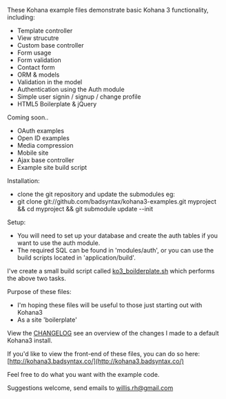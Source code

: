 These Kohana example files demonstrate basic Kohana 3 functionality, including:

* Template controller
* View strucutre
* Custom base controller
* Form usage
* Form validation
* Contact form
* ORM & models
* Validation in the model
* Authentication using the Auth module
* Simple user signin / signup / change profile
* HTML5 Boilerplate & jQuery

Coming soon..

* OAuth examples
* Open ID examples
* Media compression
* Mobile site
* Ajax base controller
* Example site build script

Installation:

* clone the git repository and update the submodules eg:
* git clone git://github.com/badsyntax/kohana3-examples.git myproject && cd myproject && git submodule update --init

Setup:

* You will need to set up your database and create the auth tables if you want to use the auth module. 
* The required SQL can be found in 'modules/auth', or you can use the build scripts located in 'application/build'.

I've create a small build script called [ko3_boilderplate.sh](https://gist.github.com/707402) which performs the above two tasks.

Purpose of these files:

* I'm hoping these files will be useful to those just starting out with Kohana3
* As a site 'boilerplate' 

View the [CHANGELOG](https://github.com/badsyntax/kohana3-examples/blob/master/CHANGELOG.md) see an overview of the changes I made to a default Kohana3 install.

If you'd like to view the front-end of these files, you can do so here: [http://kohana3.badsyntax.co/](http://kohana3.badsyntax.co/)

Feel free to do what you want with the example code.

Suggestions welcome, send emails to willis.rh@gmail.com
